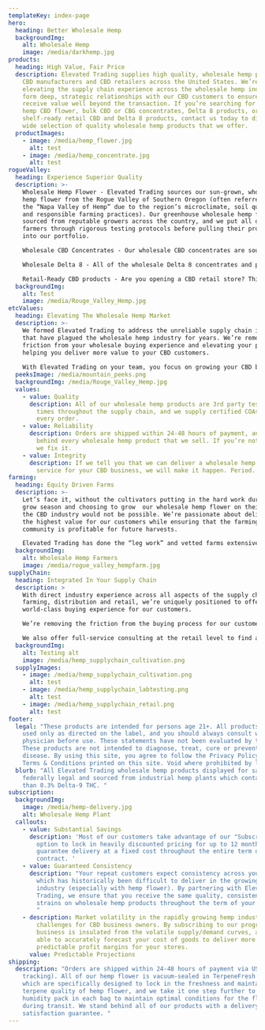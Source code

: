 ```yaml
---
templateKey: index-page
hero:
  heading: Better Wholesale Hemp
  backgroundImg:
    alt: Wholesale Hemp
    image: /media/darkhemp.jpg
products:
  heading: High Value, Fair Price
  description: Elevated Trading supplies high quality, wholesale hemp products to
    CBD manufacturers and CBD retailers across the United States. We’re
    elevating the supply chain experience across the wholesale hemp industry. We
    form deep, strategic relationships with our CBD customers to ensure you
    receive value well beyond the transaction. If you’re searching for wholesale
    hemp CBD flower, bulk CBD or CBG concentrates, Delta 8 products, or
    shelf-ready retail CBD and Delta 8 products, contact us today to discuss the
    wide selection of quality wholesale hemp products that we offer.
  productImages:
    - image: /media/hemp_flower.jpg
      alt: test
    - image: /media/hemp_concentrate.jpg
      alt: test
rogueValley:
  heading: Experience Superior Quality
  description: >-
    Wholesale Hemp Flower - Elevated Trading sources our sun-grown, wholesale
    hemp flower from the Rogue Valley of Southern Oregon (often referred to as
    the “Napa Valley of Hemp” due to the region’s microclimate, soil quality,
    and responsible farming practices). Our greenhouse wholesale hemp flower is
    sourced from reputable growers across the country, and we put all of our
    farmers through rigorous testing protocols before pulling their products
    into our portfolio.

    Wholesale CBD Concentrates - Our wholesale CBD concentrates are sourced from well-established, premier laboratories across the United States ensuring we deliver compliant, top quality products at the most competitive prices. If there is a wholesale CBD/CBG/CBN concentrate that you need, we can source it at a fair market price - guaranteed.

    Wholesale Delta 8 - All of the wholesale Delta 8 concentrates and products that we sell are guaranteed compliant and our labs stand behind their manufacturing practices with a money-back guarantee. Feel confident in your supplier - choose Elevated Trading.

    Retail-Ready CBD products - Are you opening a CBD retail store? Thinking about bringing on a quality brand of products that you can trust? We supply the wholesale hemp products that you need, and we go an extra step with our 1 on 1 consultations to make sure the products fit your CBD retail aesthetic and value points for your CBD consumers. 
  backgroundImg:
    alt: Test
    image: /media/Rouge_Valley_Hemp.jpg
etcValues:
  heading: Elevating The Wholesale Hemp Market
  description: >-
    We formed Elevated Trading to address the unreliable supply chain issues
    that have plagued the wholesale hemp industry for years. We’re removing
    friction from your wholesale buying experience and elevating your profits by
    helping you deliver more value to your CBD customers.
    
    With Elevated Trading on your team, you focus on growing your CBD business knowing we’re hard at work ensuring the highest quality, wholesale hemp products for your business. Contact us today to set up a free consultation with one of our CBD consultants.
  peeksImage: /media/mountain_peeks.png
  backgroundImg: /media/Rouge_Valley_Hemp.jpg
  values:
    - value: Quality
      description: All of our wholesale hemp products are 3rd party tested multiple
        times throughout the supply chain, and we supply certified COAs with
        every order.
    - value: Reliability
      description: Orders are shipped within 24-48 hours of payment, and we stand
        behind every wholesale hemp product that we sell. If you’re not happy,
        we fix it.
    - value: Integrity
      description: If we tell you that we can deliver a wholesale hemp product or
        service for your CBD business, we will make it happen. Period.
farming:
  heading: Equity Driven Farms
  description: >-
    Let’s face it, without the cultivators putting in the hard work during the
    grow season and choosing to grow  our wholesale hemp flower on their farms,
    the CBD industry would not be possible. We’re passionate about delivering
    the highest value for our customers while ensuring that the farming
    community is profitable for future harvests.

    Elevated Trading has done the “leg work” and vetted farms extensively to form strategic partnerships with the premier grow operations and extraction facilities across the country. Our customers are welcome to visit our farms and extraction facilities to see how much care and effort goes into maintaining a premium, compliant, and consistent portfolio of wholesale hemp products.
  backgroundImg:
    alt: Wholesale Hemp Farmers
    image: /media/rogue_valley_hempfarm.jpg
supplyChain:
  heading: Integrated In Your Supply Chain
  description: >
    With direct industry experience across all aspects of the supply chain, from
    farming, distribution and retail, we’re uniquely positioned to offer a
    world-class buying experience for our customers.  

    We’re removing the friction from the buying process for our customers that want high value wholesale hemp products but don’t have the time and/or staff to form strategic partnerships directly at the source.

    We also offer full-service consulting at the retail level to find a profitable product mix that will satisfy your customers while maintaining the unique essence of your retail brand. We don’t just sell wholesale hemp products, we solve problems.
  backgroundImg:
    alt: Testing alt
    image: /media/hemp_supplychain_cultivation.png
  supplyImages:
    - image: /media/hemp_supplychain_cultivation.png
      alt: test
    - image: /media/hemp_supplychain_labtesting.png
      alt: test
    - image: /media/hemp_supplychain_retail.png
      alt: test
footer:
  legal: "These products are intended for persons age 21+. All products should be
    used only as directed on the label, and you should always consult with a
    physician before use. These statements have not been evaluated by the FDA.
    These products are not intended to diagnose, treat, cure or prevent any
    disease. By using this site, you agree to follow the Privacy Policy and all
    Terms & Conditions printed on this site. Void where prohibited by law. "
  blurb: "All Elevated Trading wholesale hemp products displayed for sale are
    federally legal and sourced from industrial hemp plants which contain less
    than 0.3% Delta-9 THC. "
subscription:
  backgroundImg:
    image: /media/hemp-delivery.jpg
    alt: Wholesale Hemp Plant
  callouts:
    - value: Substantial Savings
      description: 'Most of our customers take advantage of our "Subscribe & Save"
        option to lock in heavily discounted pricing for up to 12 months and
        guarantee delivery at a fixed cost throughout the entire term of your
        contract. '
    - value: Guaranteed Consistency
      description: "Your repeat customers expect consistency across your product lines
        which has historically been difficult to deliver in the growing CBD
        industry (especially with hemp flower). By partnering with Elevated
        Trading, we ensure that you receive the same quality, consistency, and
        strains on wholesale hemp products throughout the term of your contract.
        "
    - description: Market volatility in the rapidly growing hemp industry causes real
        challenges for CBD business owners. By subscribing to our program, your
        business is insulated from the volatile supply/demand curves, and you're
        able to accurately forecast your cost of goods to deliver more
        predictable profit margins for your stores.
      value: Predictable Projections
shipping:
  description: "Orders are shipped within 24-48 hours of payment via USPS (with
    tracking). All of our hemp flower is vacuum-sealed in TerpeneFresh bags
    which are specifically designed to lock in the freshness and maintain
    terpene quality of hemp flower, and we take it one step further to include a
    humidity pack in each bag to maintain optimal conditions for the flower
    during transit. We stand behind all of our products with a delivery and
    satisfaction guarantee. "
---
```

